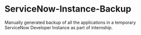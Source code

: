 # ServiceNow-Instance-Backup

 Manually generated backup of all the applications in a temporary ServiceNow Developer Instance as part of internship.
